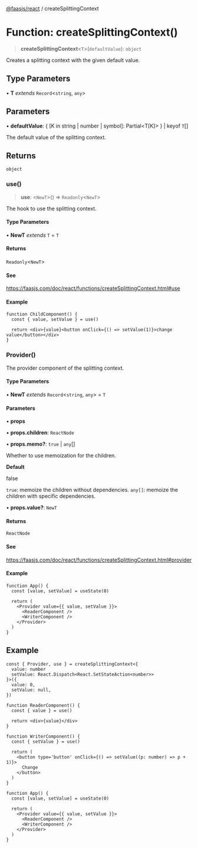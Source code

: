 [@faasjs/react](../README.md) / createSplittingContext

# Function: createSplittingContext()

> **createSplittingContext**\<`T`\>(`defaultValue`): `object`

Creates a splitting context with the given default value.

## Type Parameters

• **T** *extends* `Record`\<`string`, `any`\>

## Parameters

• **defaultValue**: \{ \[K in string \| number \| symbol\]: Partial\<T\[K\]\> \} \| keyof `T`[]

The default value of the splitting context.

## Returns

`object`

### use()

> **use**: \<`NewT`\>() => `Readonly`\<`NewT`\>

The hook to use the splitting context.

#### Type Parameters

• **NewT** *extends* `T` = `T`

#### Returns

`Readonly`\<`NewT`\>

#### See

https://faasjs.com/doc/react/functions/createSplittingContext.html#use

#### Example

```tsx
function ChildComponent() {
  const { value, setValue } = use()

  return <div>{value}<button onClick={() => setValue(1)}>change value</button></div>
}
```

### Provider()

The provider component of the splitting context.

#### Type Parameters

• **NewT** *extends* `Record`\<`string`, `any`\> = `T`

#### Parameters

• **props**

• **props.children**: `ReactNode`

• **props.memo?**: `true` \| `any`[]

Whether to use memoization for the children.

**Default**

false

`true`: memoize the children without dependencies.
`any[]`: memoize the children with specific dependencies.

• **props.value?**: `NewT`

#### Returns

`ReactNode`

#### See

https://faasjs.com/doc/react/functions/createSplittingContext.html#provider

#### Example

```tsx
function App() {
  const [value, setValue] = useState(0)

  return (
    <Provider value={{ value, setValue }}>
      <ReaderComponent />
      <WriterComponent />
    </Provider>
  )
}
```

## Example

```tsx
const { Provider, use } = createSplittingContext<{
  value: number
  setValue: React.Dispatch<React.SetStateAction<number>>
}>({
  value: 0,
  setValue: null,
})

function ReaderComponent() {
  const { value } = use()

  return <div>{value}</div>
}

function WriterComponent() {
  const { setValue } = use()

  return (
    <button type='button' onClick={() => setValue((p: number) => p + 1)}>
      Change
    </button>
  )
}

function App() {
  const [value, setValue] = useState(0)

  return (
    <Provider value={{ value, setValue }}>
      <ReaderComponent />
      <WriterComponent />
    </Provider>
  )
}
```
